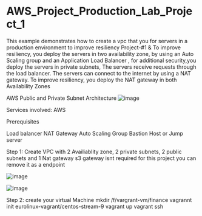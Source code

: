 # AWS_Project_Production_Lab_Project_1
This example demonstrates how to create a vpc that you for servers in a production environment to improve resiliency
Project-#1 & To improve resiliency, you deploy the servers in two availability zone, by using an Auto Scaling group and an Application Load Balancer , for additional security,you deploy the servers in private subnets, The servers receive requests through the load balancer. The servers can connect to the internet by using a NAT gateway. To improve resiliency, you deploy the NAT gateway in both Availability Zones

AWS Public and Private Subnet Architecture 
![image](https://github.com/rogerbarrow/AWS_Project_Production_Lab_Project_1/assets/46138186/2d65618d-56a7-44b5-9984-62c56ccaa968)



Services involved: AWS

Prerequisites

Load balancer
NAT Gateway
Auto Scaling Group
Bastion Host or Jump server 


Step 1: Create VPC with 2 Availiablity zone, 2 private subnets, 2 public subnets and 1 Nat gateway  s3 gateway isnt required for this project you can remove it as a endpoint 

![image](https://github.com/rogerbarrow/AWS_Project_Production_Lab_Project_1/assets/46138186/05815805-b5cd-49b5-b25f-410d2cc3ad3b)

![image](https://github.com/rogerbarrow/AWS_Project_Production_Lab_Project_1/assets/46138186/01619c82-cc61-4377-8582-64903fb48a76)

Step 2: create your virtual Machine mkdir /f/vargrant-vm/finance vagrannt init eurolinux-vagrant/centos-stream-9 vagrant up vagrant ssh

